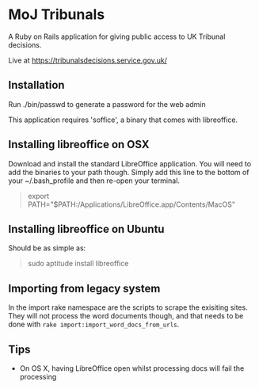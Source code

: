 MoJ Tribunals
=============

A Ruby on Rails application for giving public access to UK Tribunal decisions.

Live at https://tribunalsdecisions.service.gov.uk/

Installation
------------

Run ./bin/passwd to generate a password for the web admin

This application requires 'soffice', a binary that comes with libreoffice.

Installing libreoffice on OSX
-----------------------------

Download and install the standard LibreOffice application. You will need to add the binaries to your path though. Simply add this line to the bottom of your ~/.bash_profile and then re-open your terminal.

> export PATH="$PATH:/Applications/LibreOffice.app/Contents/MacOS"

Installing libreoffice on Ubuntu
--------------------------------

Should be as simple as:

> sudo aptitude install libreoffice

Importing from legacy system
----------------------------

In the import rake namespace are the scripts to scrape the exisiting sites. They will not process the word documents though, and that needs to be done with `rake import:import_word_docs_from_urls`.

Tips
----

* On OS X, having LibreOffice open whilst processing docs will fail the processing
